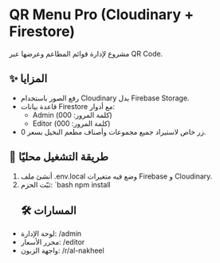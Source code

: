 # QR Menu Pro (Cloudinary + Firestore)

مشروع لإدارة قوائم المطاعم وعرضها عبر QR Code.
 
## ✨ المزايا
- رفع الصور باستخدام Cloudinary بدل Firebase Storage.
- قاعدة بيانات Firestore مع أدوار:
  - Admin (كلمة المرور: 000)  
  - Editor (كلمة المرور: 000)
- زر خاص لاستيراد جميع مجموعات وأصناف مطعم النخيل بسعر 0.

## 🚀 طريقة التشغيل محليًا

1. أنشئ ملف .env.local وضع فيه متغيرات Firebase و Cloudinary.
2. ثبّت الحزم:
   `bash
   npm install
   ## 🛠️ المسارات
- لوحة الإدارة: /admin
- محرر الأسعار: /editor
- واجهة الزبون: /r/al-nakheel
